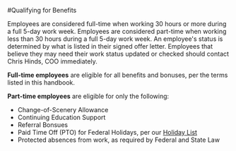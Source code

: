 #Qualifying for Benefits

Employees are considered full-time when working 30 hours or more during a full 5-day work week. Employees are considered part-time when working less than 30 hours during a full 5-day work week. An employee's status is determined by what is listed in their signed offer letter. Employees that believe they may need their work status updated or checked should contact Chris Hinds, COO immediately.

**Full-time employees** are eligible for all benefits and bonuses, per the terms listed in this handbook.

**Part-time employees** are eligible for only the following:
* Change-of-Scenery Allowance
* Continuing Education Support
* Referral Bonsues
* Paid Time Off (PTO) for Federal Holidays, per our [Holiday List](NEED.URL)
* Protected absences from work, as required by Federal and State Law
